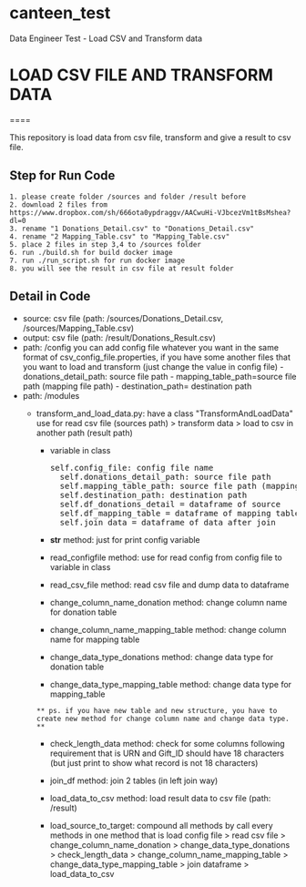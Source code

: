 # canteen_test
Data Engineer Test - Load CSV and Transform data

# LOAD CSV FILE AND TRANSFORM DATA
====

This repository is load data from csv file, transform and give a result to csv file.

## Step for Run Code

    1. please create folder /sources and folder /result before
    2. download 2 files from https://www.dropbox.com/sh/666ota0ypdraggv/AACwuHi-VJbcezVm1tBsMshea?dl=0
    3. rename "1 Donations_Detail.csv" to "Donations_Detail.csv"
    4. rename "2 Mapping_Table.csv" to "Mapping_Table.csv"
    5. place 2 files in step 3,4 to /sources folder 
    6. run ./build.sh for build docker image
    7. run ./run_script.sh for run docker image
    8. you will see the result in csv file at result folder

## Detail in Code

* source: csv file (path: /sources/Donations_Detail.csv, /sources/Mapping_Table.csv)
* output: csv file (path: /result/Donations_Result.csv)
* path: /config
    you can add config file whatever you want in the same format of csv_config_file.properties, if you have some another files that you want to load and transform (just change the value in config file)
        - donations_detail_path: source file path
        - mapping_table_path=source file path (mapping file path)
        - destination_path= destination path
* path: /modules
    - transform_and_load_data.py: have a class "TransformAndLoadData" use for read csv file (sources path) > transform data > load to csv in another path (result path)

        - variable in class
            <pre>self.config_file: config file name <str>
            self.donations_detail_path: source file path <str>
            self.mapping_table_path: source file path (mapping file path) <str>
            self.destination_path: destination path <str>
            self.df_donations_detail = dataframe of source <df>
            self.df_mapping_table = dataframe of mapping table <df>
            self.join_data = dataframe of data after join <df> </pre>

        - __str__ method: just for print config variable

        - read_configfile method: use for read config from config file to variable in class

        - read_csv_file method: read csv file and dump data to dataframe

        - change_column_name_donation method: change column name for donation table

        - change_column_name_mapping_table method: change column name for mapping table

        - change_data_type_donations method: change data type for donation table

        - change_data_type_mapping_table method: change data type for mapping_table

        ```** ps. if you have new table and new structure, you have to create new method for change column name and change data type. **```

        - check_length_data method: check for some columns following requirement that is URN and Gift_ID should have 18 characters (but just print to show what record is not 18 characters)

        - join_df method: join 2 tables (in left join way)

        - load_data_to_csv method: load result data to csv file (path: /result)

        - load_source_to_target: compound all methods by call every methods in one method that is load config file > read csv file > change_column_name_donation > change_data_type_donations > check_length_data > change_column_name_mapping_table > change_data_type_mapping_table > join dataframe > load_data_to_csv

